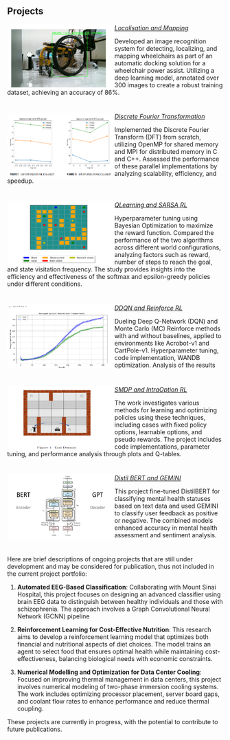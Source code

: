 ## Projects

<img align="left" width="250" height="150" src="https://github.com/Heisenberg-2207/Projects-Portfolio/blob/main/Localisation%20and%20Mapping/Result.png"> *[Localisation and Mapping](https://github.com/Heisenberg-2207/Projects-Portfolio/tree/main/Localisation%20and%20Mapping)*

Developed an image recognition system for detecting, localizing, and mapping wheelchairs as part of an automatic docking solution for a wheelchair power assist. Utilizing a deep learning model, annotated over 300 images to create a robust training dataset, achieving an accuracy of 86%.

#

<img align="left" width="250" height="150" src="https://github.com/Heisenberg-2207/Projects-Portfolio/blob/main/Parallel%20Discrete%20Fourier%20Transformation/Result.png"> *[Discrete Fourier Transformation](https://github.com/Heisenberg-2207/Projects-Portfolio/tree/main/Parallel%20Discrete%20Fourier%20Transformation)*

Implemented the Discrete Fourier Transform (DFT) from scratch, utilizing OpenMP for shared memory and MPI for distributed memory in C and C++. Assessed the performance of these parallel implementations by analyzing scalability, efficiency, and speedup.

#

<img align="left" width="250" height="150" src="https://github.com/Heisenberg-2207/Projects-Portfolio/blob/main/QLearning_SARSA_RL/world_img.png"> *[QLearning and SARSA RL](https://github.com/Heisenberg-2207/Projects-Portfolio/tree/main/QLearning_SARSA_RL)*

Hyperparameter tuning using Bayesian Optimization to maximize the reward function. Compared the performance of the two algorithms across different world configurations, analyzing factors such as reward, number of steps to reach the goal, and state visitation frequency. The study provides insights into the efficiency and effectiveness of the softmax and epsilon-greedy policies under different conditions.

#

<img align="left" width="250" height="150" src="https://github.com/Heisenberg-2207/Projects-Portfolio/blob/main/DDQN_Reinforce_RL/Result.png"> *[DDQN and Reinforce RL](https://github.com/Heisenberg-2207/Projects-Portfolio/tree/main/DDQN_Reinforce_RL)*

Dueling Deep Q-Network (DQN) and Monte Carlo (MC) Reinforce methods with and without baselines, applied to environments like Acrobot-v1 and CartPole-v1. Hyperparameter tuning, code implementation, WANDB optimization. Analysis of the results

#

<img align="left" width="250" height="150" src="https://github.com/Heisenberg-2207/Projects-Portfolio/blob/main/SMDP_IntraOption_RL/Result.png"> *[SMDP and IntraOption RL](https://github.com/Heisenberg-2207/Projects-Portfolio/tree/main/SMDP_IntraOption_RL)*

The work investigates various methods for learning and optimizing policies using these techniques, including cases with fixed policy options, learnable options, and pseudo rewards. The project includes code implementations, parameter tuning, and performance analysis through plots and Q-tables.

#

<img align="left" width="250" height="150" src="https://github.com/Heisenberg-2207/Projects-Portfolio/blob/main/Natural%20Language%20Projects/image_2024-08-14_160628596.png"> *[Distil BERT and GEMINI](https://github.com/Heisenberg-2207/Projects-Portfolio/tree/main/Natural%20Language%20Projects)*

This project fine-tuned DistilBERT for classifying mental health statuses based on text data and used GEMINI to classify user feedback as positive or negative. The combined models enhanced accuracy in mental health assessment and sentiment analysis.

#

Here are brief descriptions of ongoing projects that are still under development and may be considered for publication, thus not included in the current project portfolio:

1. **Automated EEG-Based Classification**: Collaborating with Mount Sinai Hospital, this project focuses on designing an advanced classifier using brain EEG data to distinguish between healthy individuals and those with schizophrenia. The approach involves a Graph Convolutional Neural Network (GCNN) pipeline

2. **Reinforcement Learning for Cost-Effective Nutrition**: This research aims to develop a reinforcement learning model that optimizes both financial and nutritional aspects of diet choices. The model trains an agent to select food that ensures optimal health while maintaining cost-effectiveness, balancing biological needs with economic constraints.

3. **Numerical Modelling and Optimization for Data Center Cooling**: Focused on improving thermal management in data centers, this project involves numerical modeling of two-phase immersion cooling systems. The work includes optimizing processor placement, server board gaps, and coolant flow rates to enhance performance and reduce thermal coupling.

These projects are currently in progress, with the potential to contribute to future publications.
